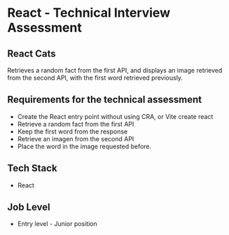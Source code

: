 # React - Technical Interview Assessment

## React Cats

Retrieves a random fact from the first API, and displays an image retrieved from the second API, with the first word retrieved previously.

## Requirements for the technical assessment

- Create the React entry point without using CRA, or Vite create react
- Retrieve a random fact from the first API
- Keep the first word from the response
- Retrieve an imagen from the second API
- Place the word in the image requested before.

## Tech Stack

- React

## Job Level

- Entry level - Junior position
